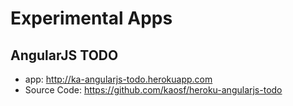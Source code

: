 # Experimental Apps

## AngularJS TODO

* app: http://ka-angularjs-todo.herokuapp.com
* Source Code: https://github.com/kaosf/heroku-angularjs-todo
